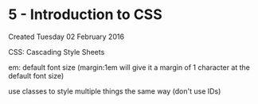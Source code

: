# 5 - Introduction to CSS
Created Tuesday 02 February 2016

CSS: Cascading Style Sheets

em: default font size (margin:1em will give it a margin of 1 character at the default font size)

use classes to style multiple things the same way (don't use IDs)

